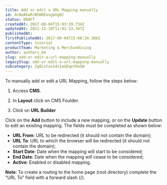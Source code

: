 ```yaml
---
title: Add or edit a URL Mapping manually
id: 4cNeAbaRrWSWOEosgGUg0C
status: DRAFT
createdAt: 2017-08-04T15:03:39.734Z
updatedAt: 2021-12-10T11:01:33.347Z
publishedAt: 
firstPublishedAt: 2017-08-04T15:08:34.366Z
contentType: tutorial
productTeam: Marketing & Merchandising
author: authors_84
slug: add-or-edit-a-url-mapping-manually
legacySlug: add-or-edit-a-url-mapping-manually
subcategory: 2g6LxtasS4iSeGEqeYUuGW
---
```


To manually add or edit a URL Mapping, follow the steps below: 

1. Access **CMS**.

2. In **Layout** click on CMS Foulder. 

3. Click on **URL Builder** 

Click on the __Add__ button to include a new mapping, or on the __Update__ button to edit an existing mapping. The fields must be completed as shown below:

- __URL From__: URL to be redirected (it should not contain the domain);
- __URL To__: URL to which the browser will be redirected (it should not contain the domain);
- __Start Date__: Date when the mapping will start to be considered;
- __End Date__: Date when the mapping will cease to be considered;
- __Active__: Enabled or disabled mapping.

**Note**: To create a routing to the home page (root directory) complete the “URL To” field with a forward slash (/).
